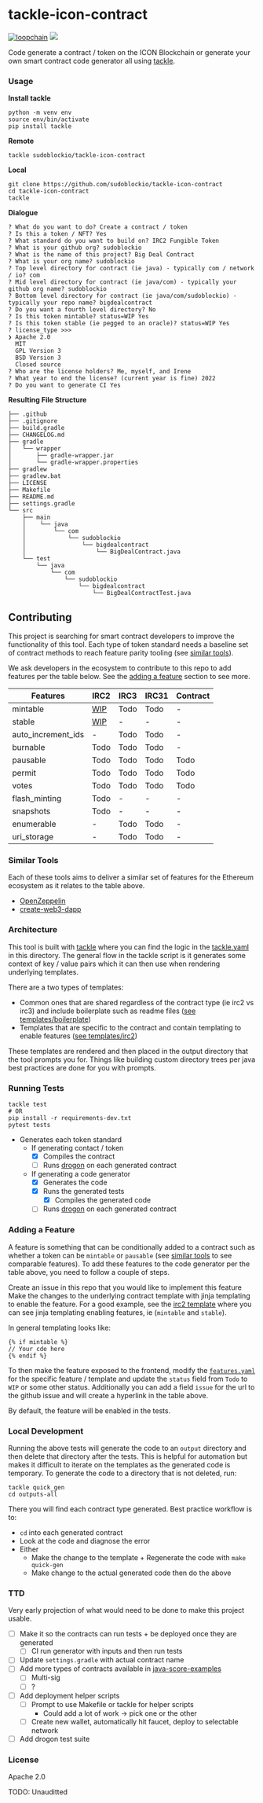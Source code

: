# tackle-icon-contract

[![loopchain](https://img.shields.io/badge/ICON-API-blue?logoColor=white&logo=icon&labelColor=31B8BB)](https://shields.io)
![](https://github.com/sudoblockio/tackle-icon-sc-poc/workflows/push-main/badge.svg?branch=main)

Code generate a contract / token on the ICON Blockchain or generate your own smart contract code generator all using [tackle](https://github.com/sudoblockio/tackle).

### Usage

**Install tackle**

```shell
python -m venv env 
source env/bin/activate
pip install tackle 
```

**Remote**

```shell
tackle sudoblockio/tackle-icon-contract
```

**Local**

```shell
git clone https://github.com/sudoblockio/tackle-icon-contract
cd tackle-icon-contract
tackle 
```

**Dialogue**

```text
? What do you want to do? Create a contract / token
? Is this a token / NFT? Yes
? What standard do you want to build on? IRC2 Fungible Token
? What is your github org? sudoblockio
? What is the name of this project? Big Deal Contract
? What is your org name? sudoblockio
? Top level directory for contract (ie java) - typically com / network / io? com
? Mid level directory for contract (ie java/com) - typically your github org name? sudoblockio
? Bottom level directory for contract (ie java/com/sudoblockio) - typically your repo name? bigdealcontract
? Do you want a fourth level directory? No
? Is this token mintable? status=WIP Yes
? Is this token stable (ie pegged to an oracle)? status=WIP Yes
? license_type >>> 
❯ Apache 2.0
  MIT
  GPL Version 3
  BSD Version 3
  Closed source
? Who are the license holders? Me, myself, and Irene
? What year to end the license? (current year is fine) 2022
? Do you want to generate CI Yes
```

**Resulting File Structure**

```text
├── .github
├── .gitignore
├── build.gradle
├── CHANGELOG.md
├── gradle
│   └── wrapper
│       ├── gradle-wrapper.jar
│       └── gradle-wrapper.properties
├── gradlew
├── gradlew.bat
├── LICENSE
├── Makefile
├── README.md
├── settings.gradle
└── src
    ├── main
    │    └── java
    │        └── com
    │            └── sudoblockio
    │                └── bigdealcontract
    │                    └── BigDealContract.java
    └── test
        └── java
            └── com
                └── sudoblockio
                    └── bigdealcontract
                        └── BigDealContractTest.java
```

## Contributing

This project is searching for smart contract developers to improve the functionality of this tool. Each type of token standard needs a baseline set of contract methods to reach feature parity tooling (see [similar tools](#similar-tools)). 

We ask developers in the ecosystem to contribute to this repo to add features per the table below. See the [adding a feature](#adding-a-feature) section to see more. 

[//]: # (DO NOT MODIFY - Generate with `tackle features create_table`)
[//]: # (--start--)

| Features |  IRC2 | IRC3 | IRC31 | Contract |
| --- | --- |  --- |  --- |  --- | 
| mintable | [WIP](https://) |  Todo |  Todo |  - | 
| stable | [WIP](https://) |  - |  - |  - | 
| auto_increment_ids | - |  Todo |  Todo |  - | 
| burnable | Todo |  Todo |  Todo |  - | 
| pausable | Todo |  Todo |  Todo |  Todo | 
| permit | Todo |  Todo |  Todo |  Todo | 
| votes | Todo |  Todo |  Todo |  Todo | 
| flash_minting | Todo |  - |  - |  - | 
| snapshots | Todo |  - |  - |  - | 
| enumerable | - |  Todo |  Todo |  - | 
| uri_storage | - |  Todo |  Todo |  - | 

[//]: # (--end--)

### Similar Tools 

Each of these tools aims to deliver a similar set of features for the Ethereum ecosystem as it relates to the table above. 

- [OpenZeppelin](https://www.openzeppelin.com/)
- [create-web3-dapp](https://github.com/alchemyplatform/create-web3-dapp)

### Architecture

This tool is built with [tackle](https://github.com/sudoblockio/tackle) where you can find the logic in the [tackle.yaml](./tackle.yaml) in this directory. The general flow in the tackle script is it generates some context of key / value pairs which it can then use when rendering underlying templates.

There are a two types of templates:

- Common ones that are shared regardless of the contract type (ie irc2 vs irc3) and include boilerplate such as readme files ([see templates/boilerplate](./templates/boilerplate))
- Templates that are specific to the contract and contain templating to enable features ([see templates/irc2](./templates/irc2/main))

These templates are rendered and then placed in the output directory that the tool prompts you for. Things like building custom directory trees per java best practices are done for you with prompts. 

### Running Tests

```shell
tackle test 
# OR 
pip install -r requirements-dev.txt
pytest tests 
```

- Generates each token standard
  - If generating contact / token 
    - [x] Compiles the contract
    - [ ] Runs [drogon](https://github.com/icon-community/drogon) on each generated contract
  - If generating a code generator 
    - [x] Generates the code
    - [x] Runs the generated tests 
      - [x] Compiles the generated code 
    - [ ] Runs [drogon](https://github.com/icon-community/drogon) on each generated contract

### Adding a Feature 

A feature is something that can be conditionally added to a contract such as whether a token can be `mintable` or `pausable` (see [similar tools](#similar-tools) to see comparable features). To add these features to the code generator per the table above, you need to follow a couple of steps. 

Create an issue in this repo that you would like to implement this feature
Make the changes to the underlying contract template with jinja templating to enable the feature. For a good example, see the [irc2 template](./templates/irc2/main/) where you can see jinja templating enabling features, ie (`mintable` and `stable`).

In general templating looks like:

```text
{% if mintable %}
// Your cde here 
{% endif %}
```

To then make the feature exposed to the frontend, modify the [`features.yaml`](./features.yaml) for the specific feature / template and update the `status` field from `Todo` to `WIP` or some other status. Additionally you can add a field `issue` for the url to the github issue and will create a hyperlink in the table above.

By default, the feature will be enabled in the tests. 

### Local Development

Running the above tests will generate the code to an `output` directory and then delete that directory after the tests. This is helpful for automation but makes it difficult to iterate on the templates as the generated code is temporary. To generate the code to a directory that is not deleted, run:

```shell
tackle quick_gen
cd outputs-all
```

There you will find each contract type generated. Best practice workflow is to:

- `cd` into each generated contract
- Look at the code and diagnose the error
- Either
  - Make the change to the template + Regenerate the code with `make quick-gen`
  - Make change to the actual generated code then do the above

### TTD

Very early projection of what would need to be done to make this project usable.

- [ ] Make it so the contracts can run tests + be deployed once they are generated
    - [ ] CI run generator with inputs and then run tests
- [ ] Update `settings.gradle` with actual contract name
- [ ] Add more types of contracts available
  in [java-score-examples](https://github.com/icon-project/java-score-examples)
    - [ ] Multi-sig
    - [ ] ?
- [ ] Add deployment helper scripts
    - [ ] Prompt to use Makefile or tackle for helper scripts
        - Could add a lot of work -> pick one or the other
    - [ ] Create new wallet, automatically hit faucet, deploy to selectable network
- [ ] Add drogon test suite

### License

Apache 2.0

TODO: Unauditted 